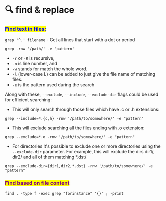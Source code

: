 # 🔍 find & replace

### <mark style="color:blue;">Find text in files:</mark>

`grep '^.' filename` - Get all lines that start with a dot or period

`grep -rnw '/path/' -e 'pattern'`&#x20;

* `-r` or `-R` is recursive,
* `-n` is line number, and
* `-w` stands for match the whole word.
* `-l` (lower-case L) can be added to just give the file name of matching files.
* `-e` is the pattern used during the search

Along with these, `--exclude`, `--include`, `--exclude-dir` flags could be used for efficient searching:

* This will only search through those files which have .c or .h extensions:

`grep --include=*.{c,h} -rnw '/path/to/somewhere/' -e "pattern"`

* This will exclude searching all the files ending with .o extension:

`grep --exclude=*.o -rnw '/path/to/somewhere/' -e "pattern"`

* For directories it's possible to exclude one or more directories using the `--exclude-dir` parameter. For example, this will exclude the dirs dir1/, dir2/ and all of them matching \*.dst/

`grep --exclude-dir={dir1,dir2,*.dst} -rnw '/path/to/somewhere/' -e "pattern"`

### <mark style="color:purple;">Find based on file content</mark>

`find . -type f -exec grep "forinstance" '{}' ; -print`&#x20;

